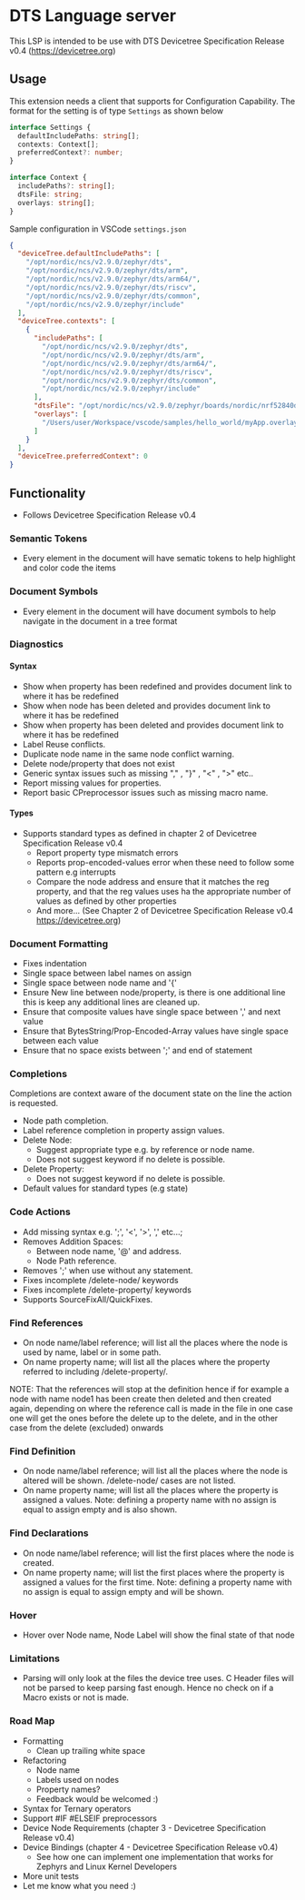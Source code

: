 # DTS Language server

This LSP is intended to be use with DTS Devicetree Specification Release v0.4 (https://devicetree.org)

## Usage

This extension needs a client that supports for Configuration Capability. The format for the setting is of type `Settings` as shown below

```typescript
interface Settings {
  defaultIncludePaths: string[];
  contexts: Context[];
  preferredContext?: number;
}

interface Context {
  includePaths?: string[];
  dtsFile: string;
  overlays: string[];
}
```

Sample configuration in VSCode `settings.json`

```json
{
  "deviceTree.defaultIncludePaths": [
    "/opt/nordic/ncs/v2.9.0/zephyr/dts",
    "/opt/nordic/ncs/v2.9.0/zephyr/dts/arm",
    "/opt/nordic/ncs/v2.9.0/zephyr/dts/arm64/",
    "/opt/nordic/ncs/v2.9.0/zephyr/dts/riscv",
    "/opt/nordic/ncs/v2.9.0/zephyr/dts/common",
    "/opt/nordic/ncs/v2.9.0/zephyr/include"
  ],
  "deviceTree.contexts": [
    {
      "includePaths": [
        "/opt/nordic/ncs/v2.9.0/zephyr/dts",
        "/opt/nordic/ncs/v2.9.0/zephyr/dts/arm",
        "/opt/nordic/ncs/v2.9.0/zephyr/dts/arm64/",
        "/opt/nordic/ncs/v2.9.0/zephyr/dts/riscv",
        "/opt/nordic/ncs/v2.9.0/zephyr/dts/common",
        "/opt/nordic/ncs/v2.9.0/zephyr/include"
      ],
      "dtsFile": "/opt/nordic/ncs/v2.9.0/zephyr/boards/nordic/nrf52840dk/nrf52840dk_nrf52840.dts",
      "overlays": [
        "/Users/user/Workspace/vscode/samples/hello_world/myApp.overlay"
      ]
    }
  ],
  "deviceTree.preferredContext": 0
}
```

## Functionality

- Follows Devicetree Specification Release v0.4

### Semantic Tokens

- Every element in the document will have sematic tokens to help highlight and color code the items

### Document Symbols

- Every element in the document will have document symbols to help navigate in the document in a tree format

### Diagnostics

#### Syntax

- Show when property has been redefined and provides document link to where it has be redefined
- Show when node has been deleted and provides document link to where it has be redefined
- Show when property has been deleted and provides document link to where it has be redefined
- Label Reuse conflicts.
- Duplicate node name in the same node conflict warning.
- Delete node/property that does not exist
- Generic syntax issues such as missing "," , "}" , "<" , ">" etc..
- Report missing values for properties.
- Report basic CPreprocessor issues such as missing macro name.

#### Types

- Supports standard types as defined in chapter 2 of Devicetree Specification Release v0.4
  - Report property type mismatch errors
  - Reports prop-encoded-values error when these need to follow some pattern e.g interrupts
  - Compare the node address and ensure that it matches the reg property, and that the reg values uses ha the appropriate number of values as defined by other properties
  - And more... (See Chapter 2 of Devicetree Specification Release v0.4 https://devicetree.org)

### Document Formatting

- Fixes indentation
- Single space between label names on assign
- Single space between node name and '{'
- Ensure New line between node/property, is there is one additional line this is keep any additional lines are cleaned up.
- Ensure that composite values have single space between ',' and next value
- Ensure that BytesString/Prop-Encoded-Array values have single space between each value
- Ensure that no space exists between ';' and end of statement

### Completions

Completions are context aware of the document state on the line the action is requested.

- Node path completion.
- Label reference completion in property assign values.
- Delete Node:
  - Suggest appropriate type e.g. by reference or node name.
  - Does not suggest keyword if no delete is possible.
- Delete Property:
  - Does not suggest keyword if no delete is possible.
- Default values for standard types (e.g state)

### Code Actions

- Add missing syntax e.g. ';', '<', '>', ',' etc...;
- Removes Addition Spaces:
  - Between node name, '@' and address.
  - Node Path reference.
- Removes ';' when use without any statement.
- Fixes incomplete /delete-node/ keywords
- Fixes incomplete /delete-property/ keywords
- Supports SourceFixAll/QuickFixes.

### Find References

- On node name/label reference; will list all the places where the node is used by name, label or in some path.
- On name property name; will list all the places where the property referred to including /delete-property/.

NOTE: That the references will stop at the definition hence if for example a node with name node1 has been create then deleted and then created again, depending on where the reference call is made in the file in one case one will get the ones before the delete up to the delete, and in the other case from the delete (excluded) onwards

### Find Definition

- On node name/label reference; will list all the places where the node is altered will be shown. /delete-node/ cases are not listed.
- On name property name; will list all the places where the property is assigned a values. Note: defining a property name with no assign is equal to assign empty and is also shown.

### Find Declarations

- On node name/label reference; will list the first places where the node is created.
- On name property name; will list the first places where the property is assigned a values for the first time. Note: defining a property name with no assign is equal to assign empty and will be shown.

### Hover

- Hover over Node name, Node Label will show the final state of that node

### Limitations

- Parsing will only look at the files the device tree uses. C Header files will not be parsed to keep parsing fast enough. Hence no check on if a Macro exists or not is made.

### Road Map

- Formatting
  - Clean up trailing white space
- Refactoring
  - Node name
  - Labels used on nodes
  - Property names?
  - Feedback would be welcomed :)
- Syntax for Ternary operators
- Support #IF #ELSEIF preprocessors
- Device Node Requirements (chapter 3 - Devicetree Specification Release v0.4)
- Device Bindings (chapter 4 - Devicetree Specification Release v0.4)
  - See how one can implement one implementation that works for Zephyrs and Linux Kernel Developers
- More unit tests
- Let me know what you need :)
